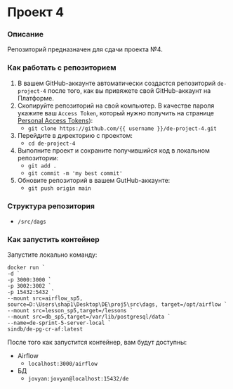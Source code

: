 # Проект 4

### Описание
Репозиторий предназначен для сдачи проекта №4.

### Как работать с репозиторием
1. В вашем GitHub-аккаунте автоматически создастся репозиторий `de-project-4` после того, как вы привяжете свой GitHub-аккаунт на Платформе.
2. Скопируйте репозиторий на свой компьютер. В качестве пароля укажите ваш `Access Token`, который нужно получить на странице [Personal Access Tokens](https://github.com/settings/tokens)):
	* `git clone https://github.com/{{ username }}/de-project-4.git`
3. Перейдите в директорию с проектом: 
	* `cd de-project-4`
4. Выполните проект и сохраните получившийся код в локальном репозитории:
	* `git add .`
	* `git commit -m 'my best commit'`
5. Обновите репозиторий в вашем GutHub-аккаунте:
	* `git push origin main`

### Структура репозитория
- `/src/dags`

### Как запустить контейнер
Запустите локально команду:

```
docker run `
-d `
-p 3000:3000 `
-p 3002:3002 `
-p 15432:5432 `
--mount src=airflow_sp5, source=D:\Users\shap1\Desktop\DE\proj5\src\dags, target=/opt/airflow `
--mount src=lesson_sp5,target=/lessons `
--mount src=db_sp5,target=/var/lib/postgresql/data `
--name=de-sprint-5-server-local `
sindb/de-pg-cr-af:latest
```

После того как запустится контейнер, вам будут доступны:
- Airflow
	- `localhost:3000/airflow`
- БД
	- `jovyan:jovyan@localhost:15432/de`
